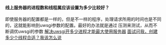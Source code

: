 #### 线上服务器的进程数和线程属应该设置为多少比较好？
即使服务器的配置都是一样的，但是不一样的程序，处理请求所用的时间也是不同的，这就能影响到uwsgi参数的配置。最好的办法就是通过 压测来测试，从而不断调优uwsgi的参数
[解决uwsgi开多少进程才能最大使用服务器](https://blog.csdn.net/dqchouyang/article/details/106569657)
[面试问我，创建多少个线程合适？我该怎么说](https://www.cnblogs.com/FraserYu/p/12657701.html)

